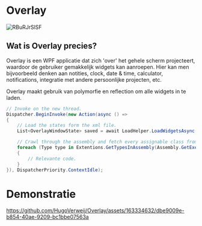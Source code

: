 # Overlay
![RBuRJrSlSF](https://github.com/HugoVerweij/Overlay/assets/163334632/fe912b3f-b1ac-4681-8f50-c17654ce6d2e)

## Wat is Overlay precies?
Overlay is een WPF applicatie dat zich 'over' het gehele scherm projecteert, waardoor de gebruiker gemakkelijk widgets kan aanroepen. Hier kan men bijvoorbeeld denken aan notities, clock, date & time, calculator, notifications, integratie met andere persoonlijke projecten, etc.

Overlay maakt gebruik van polymorfie en reflection om alle widgets in te laden.

```csharp
// Invoke on the new thread.
Dispatcher.BeginInvoke(new Action(async () =>
{
	// Load the states form the xml file.
	List<OverlayWindowState> saved = await LoadHelper.LoadWidgetsAsync();

	// Crawl through the assembly and fetch every assignable class from the base class.
	foreach (Type type in Extentions.GetTypesInAssembly(Assembly.GetExecutingAssembly(), typeof(OverlayWindowBase)))
	{
		// Relevante code.
	}
}), DispatcherPriority.ContextIdle);
```

# Demonstratie
https://github.com/HugoVerweij/Overlay/assets/163334632/dbe9009e-b854-40ae-9209-bc1bbe07563a
